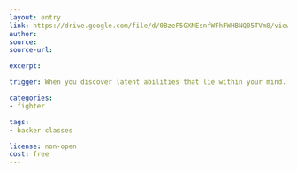 ```yaml
---
layout: entry
link: https://drive.google.com/file/d/0BzeF5GXNEsnfWFhFWHBNQ05TVm8/view
author:
source:
source-url:

excerpt:

trigger: When you discover latent abilities that lie within your mind...

categories:
- fighter

tags:
- backer classes

license: non-open
cost: free
---
```

